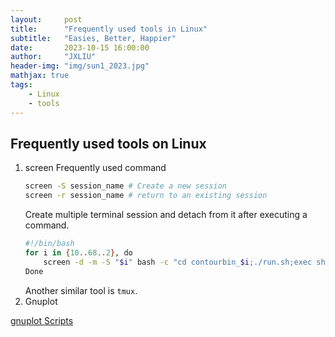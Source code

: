 ```yaml
---
layout:     post
title:      "Frequently used tools in Linux"
subtitle:   "Easies, Better, Happier"
date:       2023-10-15 16:00:00
author:     "JXLIU"
header-img: "img/sun1_2023.jpg"
mathjax: true
tags:
    - Linux
    - tools
---
```


## Frequently used tools on Linux
1. screen
   Frequently used command
   ```bash
   screen -S session_name # Create a new session
   screen -r session_name # return to an existing session
   ```
   Create multiple terminal session and detach from it after executing a command.
   ```bash
   #!/bin/bash
   for i in {10..68..2}, do
       screen -d -m -S "$i" bash -c "cd contourbin_$i;./run.sh;exec sh"
   Done
   ```
   Another similar tool is `tmux`.
2. Gnuplot

[gnuplot Scripts](https://www.bwcx.top/2024/0710/24/gnuplot/)